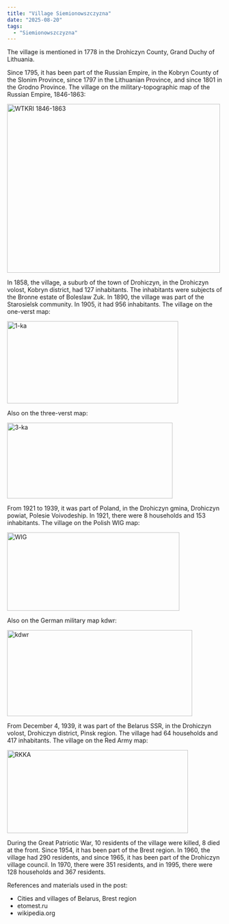 ```yaml
---
title: "Village Siemionowszczyzna"
date: "2025-08-20"
tags: 
  - "Siemionowszczyzna"
---
```


The village is mentioned in 1778 in the Drohiczyn County, Grand Duchy of Lithuania.

Since 1795, it has been part of the Russian Empire, in the Kobryn County of the Slonim Province, since 1797 in the Lithuanian Province, and since 1801 in the Grodno Province. The village on the military-topographic map of the Russian Empire, 1846-1863:

<img width="498" height="394" alt="WTKRI 1846-1863" src="https://github.com/user-attachments/assets/32951299-441c-47be-9846-16a1e64a54ef" />

In 1858, the village, a suburb of the town of Drohiczyn, in the Drohiczyn volost, Kobryn district, had 127 inhabitants. The inhabitants were subjects of the Bronne estate of Boleslaw Zuk. In 1890, the village was part of the Starosielsk community. In 1905, it had 956 inhabitants. The village on the one-verst map:

<img width="400" height="192" alt="1-ka" src="https://github.com/user-attachments/assets/8dae7787-836f-41f3-9267-a5092a7b15ac" />

Also on the three-verst map:

<img width="387" height="177" alt="3-ka" src="https://github.com/user-attachments/assets/20121263-f8c7-4011-b9b2-b3f10a276853" />

From 1921 to 1939, it was part of Poland, in the Drohiczyn gmina, Drohiczyn powiat, Polesie Voivodeship. In 1921, there were 8 households and 153 inhabitants. The village on the Polish WIG map:

<img width="403" height="183" alt="WIG" src="https://github.com/user-attachments/assets/450bd0f1-6faa-434c-9283-a7ecb57af5db" />

Also on the German military map kdwr:

<img width="433" height="201" alt="kdwr" src="https://github.com/user-attachments/assets/08d4b5a1-d310-46c2-b91d-ca7356ed1845" />

From December 4, 1939, it was part of the Belarus SSR, in the Drohiczyn volost, Drohiczyn district, Pinsk region. The village had 64 households and 417 inhabitants. The village on the Red Army map:

<img width="423" height="194" alt="RKKA" src="https://github.com/user-attachments/assets/7cfb5093-4f28-45d4-a488-2d39114e20c5" />

During the Great Patriotic War, 10 residents of the village were killed, 8 died at the front. Since 1954, it has been part of the Brest region. In 1960, the village had 290 residents, and since 1965, it has been part of the Drohiczyn village council. In 1970, there were 351 residents, and in 1995, there were 128 households and 367 residents.

References and materials used in the post:
- Cities and villages of Belarus, Brest region
- etomest.ru 
- wikipedia.org
